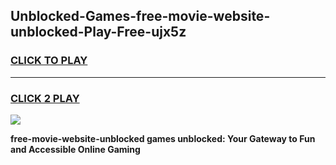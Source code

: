 
## Unblocked-Games-free-movie-website-unblocked-Play-Free-ujx5z
<h3>
<a href="https://premium76.site?title=free-movie-website-unblocked&ref=20M">CLICK TO PLAY</a></h3>
<hr>

<h3>
<a href="https://premium76.site?title=free-movie-website-unblocked&ref=20M">CLICK 2 PLAY</a>
  
</h3>

<a href="https://premium76.site?title=free-movie-website-unblocked&ref=19M"><img src="https://clearcache.store/games.png"></a>


**free-movie-website-unblocked games unblocked: Your Gateway to Fun and Accessible Online Gaming**

